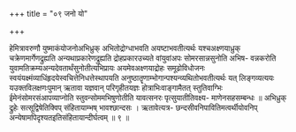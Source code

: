 +++
title = "०९ जनो यो"

+++

हेमित्रावरुणौ युष्माकंयोजनोअभिध्रुक् अभितोद्रोग्धाभवति अयष्टाभवतीत्यर्थः यश्चअक्ष्णयाध्रुक् चक्रेणमार्गेणद्रुह्यति अन्यथाप्रकारेणद्रुह्यति द्रोहप्रकारउच्यते वांयुवांअपः सोमरसान्नसुनोति अभिष- वन्नकरोति युवामतिक्रम्यअन्यदेवतार्थंसुनोतीत्यभिप्रायः अयमेवअक्ष्णयाद्रोहः समूढोविधोजनः स्वयंयक्ष्मंव्याधिंहृदयेस्वचित्तेनिधत्तेस्थापयति अनुष्ठातॄणाम्भोगान्पश्यन्व्यथितोभवतीत्यर्थः यत् लिङ्गव्यत्ययः यउक्तविलक्षणःपुमान् ऋतावा यज्ञवान् परिगृहीतयज्ञः होत्राभिःवाङ्गामैतत् स्तुतिवाग्भिः ईमेनंसोमरसंआपव्याप्नोति स्तुवन्सोममभिषुणोतीति यावत्सनरः पृत्सुयातीतिवक्ष्य- माणेनसहसम्बन्धः ॥ अभिध्रुक् द्रुहेः सत्सूद्विषेतिक्विप् संहितायाम्भष् भावश्छान्दसः । ऋतावेत्यत्र- छन्दसीवनिपावितिमत्वर्थीयोवनिप् अन्येषामपिदृश्यतइतिसंहितायान्दीर्घत्वम् ॥ ९ ॥